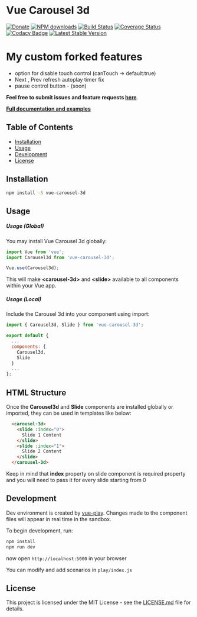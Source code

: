 # Vue Carousel 3d

[![Donate](https://img.shields.io/badge/Donate-PayPal-green.svg)](https://www.paypal.com/cgi-bin/webscr?cmd=_s-xclick&hosted_button_id=R64SW4VNC6MGL&source=url)
[![NPM downloads](https://img.shields.io/npm/dm/vue-carousel-3d.svg)](https://npmjs.com/package/vue-carousel-3d)
[![Build Status](https://travis-ci.org/Wlada/vue-carousel-3d.svg?branch=master)](https://travis-ci.org/Wlada/vue-carousel-3d)
[![Coverage Status](https://coveralls.io/repos/github/Wlada/vue-carousel-3d/badge.svg)](https://coveralls.io/github/Wlada/vue-carousel-3d)
[![Codacy Badge](https://api.codacy.com/project/badge/Grade/22c6361755bb4bdd935fd8534babbbb8)](https://app.codacy.com/app/Wlada/vue-carousel-3d?utm_source=github.com&utm_medium=referral&utm_content=Wlada/vue-carousel-3d&utm_campaign=Badge_Grade_Dashboard)
[![Latest Stable Version](https://img.shields.io/npm/v/vue-carousel-3d.svg)](https://www.npmjs.com/package/vue-carousel-3d)

# My custom forked features
- option for disable touch control (canTouch -> default:true)
- Next , Prev refresh autoplay timer fix
- pause control button - (soon)

**Feel free to submit issues and feature requests [here](https://github.com/wlada/vue-carousel-3d/issues)**.

**[Full documentation and examples](https://wlada.github.io/vue-carousel-3d)**

## Table of Contents
- [Installation](#installation)
- [Usage](#usage)
- [Development](#development)
- [License](#license)

## Installation

``` bash
npm install -S vue-carousel-3d
```

## Usage

##### Usage (Global)

You may install Vue Carousel 3d globally:

``` js
import Vue from 'vue';
import Carousel3d from 'vue-carousel-3d';

Vue.use(Carousel3d);
```
This will make **&lt;carousel-3d&gt;** and **&lt;slide&gt;** available to all components within your Vue app.

##### Usage (Local)

Include the Carousel 3d into your component using import:

``` js
import { Carousel3d, Slide } from 'vue-carousel-3d';

export default {
  ...
  components: {
    Carousel3d,
    Slide
  }
  ...
};
```

## HTML Structure

Once the **Carousel3d** and **Slide** components are installed globally or imported, they can be used in templates like below:

``` html
  <carousel-3d>
    <slide :index="0">
      Slide 1 Content
    </slide>
    <slide :index="1">
      Slide 2 Content
    </slide>
  </carousel-3d>
```

Keep in mind that **index** property on slide component is required property and you will need to pass it for every slide starting from 0 

## Development

Dev environment is created by [vue-play](https://github.com/vue-play/vue-play). Changes made to the component files will appear in real time in the sandbox.

To begin development, run:

``` bash
npm install
npm run dev
```

now open  `http://localhost:5000` in your browser

You can modify and add scenarios in `play/index.js`

## License

This project is licensed under the MIT License - see the [LICENSE.md](LICENSE.md) file for details.
